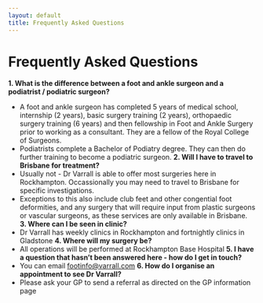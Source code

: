 ```yaml
---
layout: default
title: Frequently Asked Questions
---
```

# Frequently Asked Questions

**1. What is the difference between a foot and ankle surgeon and a podiatrist / podiatric surgeon?**
 - A foot and ankle surgeon has completed 5 years of medical school, internship (2 years), basic surgery training (2 years), orthopaedic surgery training (6 years) and then fellowship in Foot and Ankle Surgery prior to working as a consultant. They are a fellow of the Royal College of Surgeons. 
 - Podiatrists complete a Bachelor of Podiatry degree. They can then do further training to become a podiatric surgeon.
**2. Will I have to travel to Brisbane for treatment?**
- Usually not - Dr Varrall is able to offer most surgeries here in Rockhampton. Occassionally you may need to travel to Brisbane for specific investigations. 
 - Exceptions to this also include club feet and other congential foot deformities, and any surgery that will require input from plastic surgeons or vascular surgeons, as these services are only available in Brisbane.
**3. Where can I be seen in clinic?**
 - Dr Varrall has weekly clinics in Rockhampton and fortnightly clinics in Gladstone
**4. Where will my surgery be?**
 - All operations will be performed at Rockhampton Base Hospital
**5. I have a question that hasn’t been answered here - how do I get in touch?**
 - You can email footinfo@varrall.com 
**6. How do I organise an appointment to see Dr Varrall?**
 - Please ask your GP to send a referral as directed on the GP information page
